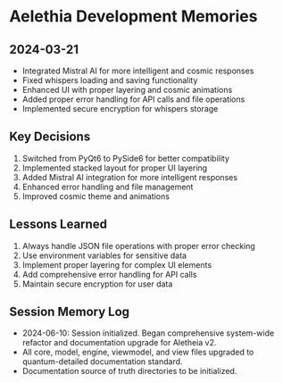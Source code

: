 # Aelethia Development Memories

## 2024-03-21
- Integrated Mistral AI for more intelligent and cosmic responses
- Fixed whispers loading and saving functionality
- Enhanced UI with proper layering and cosmic animations
- Added proper error handling for API calls and file operations
- Implemented secure encryption for whispers storage

## Key Decisions
1. Switched from PyQt6 to PySide6 for better compatibility
2. Implemented stacked layout for proper UI layering
3. Added Mistral AI integration for more intelligent responses
4. Enhanced error handling and file management
5. Improved cosmic theme and animations

## Lessons Learned
1. Always handle JSON file operations with proper error checking
2. Use environment variables for sensitive data
3. Implement proper layering for complex UI elements
4. Add comprehensive error handling for API calls
5. Maintain secure encryption for user data

## Session Memory Log

- 2024-06-10: Session initialized. Began comprehensive system-wide refactor and documentation upgrade for Aletheia v2.
- All core, model, engine, viewmodel, and view files upgraded to quantum-detailed documentation standard.
- Documentation source of truth directories to be initialized. 